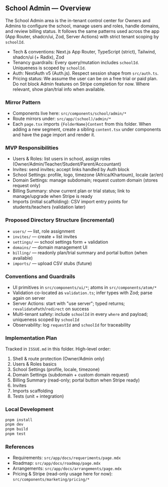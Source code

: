 ## School Admin — Overview

The School Admin area is the in-tenant control center for Owners and Admins to configure the school, manage users and roles, handle domains, and review billing status. It follows the same patterns used across the app (App Router, shadcn/ui, Zod, Server Actions) with strict tenant scoping by `schoolId`.

- Tech & conventions: Next.js App Router, TypeScript (strict), Tailwind, shadcn/ui (+ Radix), Zod
- Tenancy guardrails: Every query/mutation includes `schoolId`. Uniqueness is scoped by `schoolId`.
- Auth: NextAuth v5 (Auth.js). Respect session shape from `src/auth.ts`.
- Pricing status: We assume the user can be on a free trial or paid plan. Do not block Admin features on Stripe completion for now. Where relevant, show plan/trial info when available.

### Mirror Pattern

- Components live here: `src/components/school/admin/*`
- Route mirrors under: `src/app/(school)/admin/*`
- Each `page.tsx` imports `{FolderName}Content` from this folder. When adding a new segment, create a sibling `content.tsx` under components and have the page import and render it.

### MVP Responsibilities

- Users & Roles: list users in school, assign roles (Owner/Admin/Teacher/Student/Parent/Accountant)
- Invites: send invites; accept links handled by Auth block
- School Settings: profile, logo, timezone (Africa/Khartoum), locale (ar/en)
- Domain Settings: manage subdomain; request custom domain (stores request only)
- Billing Summary: show current plan or trial status; link to manage/upgrade when Stripe is ready
- Imports (initial scaffolding): CSV import entry points for students/teachers (validation later)

### Proposed Directory Structure (incremental)

- `users/` — list, role assignment
- `invites/` — create + list invites
- `settings/` — school settings form + validation
- `domains/` — domain management UI
- `billing/` — readonly plan/trial summary and portal button (when available)
- `imports/` — upload CSV stubs (future)

### Conventions and Guardrails

- UI primitives in `src/components/ui/*`; atoms in `src/components/atom/*`
- Validation co-located as `validation.ts`; infer types with Zod; parse again on server
- Server Actions: start with "use server"; typed returns; `revalidatePath`/`redirect` on success
- Multi-tenant safety: include `schoolId` in every `where` and payload; uniqueness scoped by `schoolId`
- Observability: log `requestId` and `schoolId` for traceability

### Implementation Plan

Tracked in `ISSUE.md` in this folder. High-level order:
1) Shell & route protection (Owner/Admin only)
2) Users & Roles basics
3) School Settings (profile, locale, timezone)
4) Domain Settings (subdomain + custom domain request)
5) Billing Summary (read-only; portal button when Stripe ready)
6) Invites
7) Imports scaffolding
8) Tests (unit + integration)

### Local Development

```bash
pnpm install
pnpm dev
pnpm build
pnpm test
```

### References

- Requirements: `src/app/docs/requeriments/page.mdx`
- Roadmap: `src/app/docs/roadmap/page.mdx`
- Arrangements: `src/app/docs/arrangements/page.mdx`
- Pricing & Stripe (read-only usage here for now): `src/components/marketing/pricing/*`



